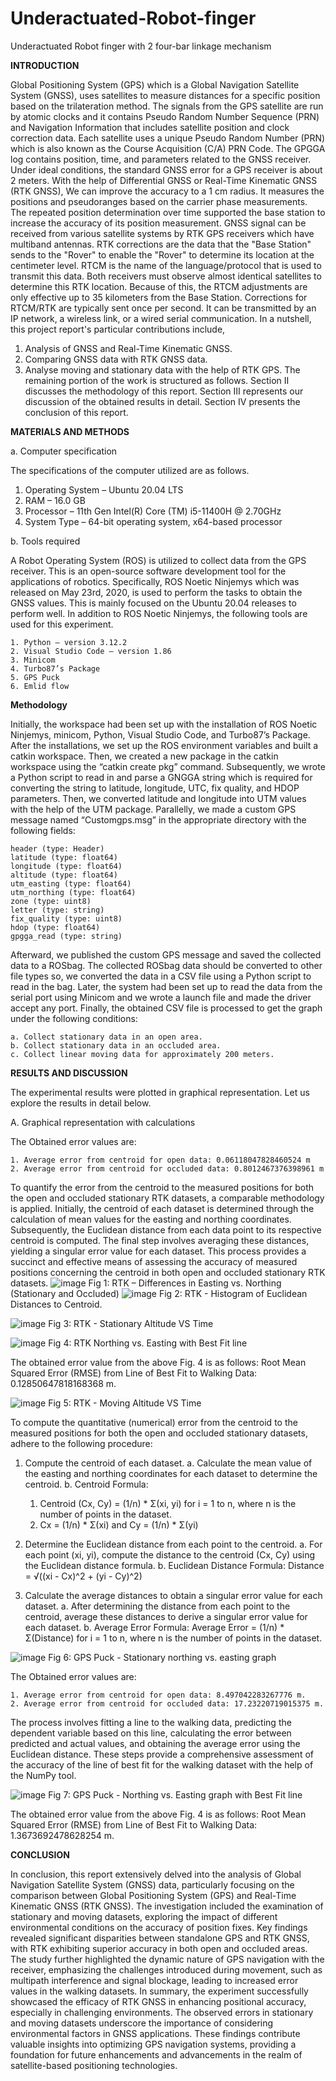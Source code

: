 # Underactuated-Robot-finger
Underactuated Robot finger with 2 four-bar linkage mechanism

**INTRODUCTION**

Global Positioning System (GPS) which is a Global Navigation Satellite System (GNSS), uses satellites to measure distances for a specific position based on the trilateration method. The signals from the GPS satellite are run by atomic clocks and it contains Pseudo Random Number Sequence (PRN) and Navigation Information that includes satellite position and clock correction data. Each satellite uses a unique Pseudo Random Number (PRN) which is also known as the Course Acquisition (C/A) PRN Code. The GPGGA log contains position, time, and parameters related to the GNSS receiver. 
Under ideal conditions, the standard GNSS error for a GPS receiver is about 2 meters. With the help of Differential GNSS or Real-Time Kinematic GNSS (RTK GNSS), We can improve the accuracy to a 1 cm radius. It measures the positions and pseudoranges based on the carrier phase measurements. The repeated position determination over time supported the base station to increase the accuracy of its position measurement. GNSS signal can be received from various satellite systems by RTK GPS receivers which have multiband antennas. 
RTK corrections are the data that the "Base Station" sends to the "Rover" to enable the "Rover" to determine its location at the centimeter level. RTCM is the name of the language/protocol that is used to transmit this data. Both receivers must observe almost identical satellites to determine this RTK location. Because of this, the RTCM adjustments are only effective up to 35 kilometers from the Base Station. Corrections for RTCM/RTK are typically sent once per second. It can be transmitted by an IP network, a wireless link, or a wired serial communication.
In a nutshell, this project report's particular contributions include,
 1. Analysis of GNSS and Real-Time Kinematic GNSS.
 2. Comparing GNSS data with RTK GNSS data.
 3. Analyse moving and stationary data with the help of RTK GPS.
The remaining portion of the work is structured as follows. Section Ⅱ discusses the methodology of this report. Section Ⅲ represents our discussion of the obtained results in detail. Section Ⅳ presents the conclusion of this report.

**MATERIALS AND METHODS**

a. Computer specification

The specifications of the computer utilized are as follows.

   1. Operating System – Ubuntu 20.04 LTS
   2. RAM – 16.0 GB
   3. Processor – 11th Gen Intel(R) Core (TM) i5-11400H @ 2.70GHz
   4. System Type – 64-bit operating system, x64-based processor

b. Tools required

A Robot Operating System (ROS) is utilized to collect data from the GPS receiver. This is an open-source software development tool for the applications of robotics. Specifically, ROS Noetic Ninjemys which was released on May 23rd, 2020, is used to perform the tasks to obtain the GNSS values. This is mainly focused on the Ubuntu 20.04 releases to perform well. 
In addition to ROS Noetic Ninjemys, the following tools are used for this experiment.

	1. Python – version 3.12.2 
	2. Visual Studio Code – version 1.86 
	3. Minicom
	4. Turbo87’s Package
	5. GPS Puck
	6. Emlid flow

**Methodology**

 Initially, the workspace had been set up with the installation of ROS Noetic Ninjemys, minicom, Python, Visual Studio Code, and Turbo87’s Package. After the installations, we set up the ROS environment variables and built a catkin workspace. Then, we created a new package in the catkin workspace using the “catkin create pkg” command. 
Subsequently, we wrote a Python script to read in and parse a GNGGA string which is required for converting the string to latitude, longitude, UTC, fix quality, and HDOP parameters. Then, we converted latitude and longitude into UTM values with the help of the UTM package. Parallelly, we made a custom GPS message named “Customgps.msg” in the appropriate directory with the following fields:

	header (type: Header)
	latitude (type: float64)
	longitude (type: float64)
	altitude (type: float64)
	utm_easting (type: float64)
	utm_northing (type: float64)
	zone (type: uint8)
	letter (type: string)
	fix_quality (type: uint8)
	hdop (type: float64)
	gpgga_read (type: string)
 
Afterward, we published the custom GPS message and saved the collected data to a ROSbag. The collected ROSbag data should be converted to other file types so, we converted the data in a CSV file using a Python script to read in the bag. Later, the system had been set up to read the data from the serial port using Minicom and we wrote a launch file and made the driver accept any port. Finally, the obtained CSV file is processed to get the graph under the following conditions:

	a. Collect stationary data in an open area.
	b. Collect stationary data in an occluded area.
	c. Collect linear moving data for approximately 200 meters.
 
**RESULTS AND DISCUSSION**

The experimental results were plotted in graphical representation. Let us explore the results in detail below.

A. Graphical representation with calculations

The Obtained error values are:

	1. Average error from centroid for open data: 0.06118047828460524 m 
	2. Average error from centroid for occluded data: 0.8012467376398961 m
 
To quantify the error from the centroid to the measured positions for both the open and occluded stationary RTK datasets, a comparable methodology is applied. Initially, the centroid of each dataset is determined through the calculation of mean values for the easting and northing coordinates. Subsequently, the Euclidean distance from each data point to its respective centroid is computed. The final step involves averaging these distances, yielding a singular error value for each dataset. This process provides a succinct and effective means of assessing the accuracy of measured positions concerning the centroid in both open and occluded stationary RTK datasets.
![image](https://github.com/annadurai-ka/Underactuated-Robot-finger/assets/156352281/b49ca3b4-e488-446b-87a8-cfe9cb27c24a)
Fig 1: RTK – Differences in Easting vs. Northing (Stationary and Occluded)
![image](https://github.com/annadurai-ka/Underactuated-Robot-finger/assets/156352281/4ff09e02-6092-41a3-82b0-4859b8047d64)
Fig 2: RTK - Histogram of Euclidean Distances to Centroid.

![image](https://github.com/annadurai-ka/Underactuated-Robot-finger/assets/156352281/48c7b565-0ff4-4402-812e-3f400014128d)
Fig 3: RTK - Stationary Altitude VS Time

![image](https://github.com/annadurai-ka/Underactuated-Robot-finger/assets/156352281/ab6d7051-5140-470c-b40c-cc3c8878776e)
Fig 4: RTK Northing vs. Easting with Best Fit line

The obtained error value from the above Fig. 4 is as follows:
Root Mean Squared Error (RMSE) from Line of Best Fit to Walking Data: 0.12850647818168368 m.

![image](https://github.com/annadurai-ka/Underactuated-Robot-finger/assets/156352281/e1f94363-fdbe-4452-8102-0cbb6bff7735)
Fig 5: RTK - Moving Altitude VS Time

To compute the quantitative (numerical) error from the centroid to the measured positions for both the open and occluded stationary datasets, adhere to the following procedure:

1. Compute the centroid of each dataset.
	a. Calculate the mean value of the easting and northing coordinates for each dataset to determine the centroid.
	b. Centroid Formula:

	  1. Centroid (Cx, Cy) = (1/n) * Σ(xi, yi) for i = 1 to n, where n is the number of points in the dataset.
	  2. Cx = (1/n) * Σ(xi) and Cy = (1/n) * Σ(yi)
3. Determine the Euclidean distance from each point to the centroid.
	  a. For each point (xi, yi), compute the distance to the centroid (Cx, Cy) using the Euclidean distance formula.
	  b. Euclidean Distance Formula: Distance = √((xi - Cx)^2 + (yi - Cy)^2)
4. Calculate the average distances to obtain a singular error value for each dataset.
	  a. After determining the distance from each point to the centroid, average these distances to derive a singular error value for each dataset.
	  b. Average Error Formula: Average Error = (1/n) * Σ(Distance) for i = 1 to n, where n is the number of points in the dataset.

![image](https://github.com/annadurai-ka/Underactuated-Robot-finger/assets/156352281/7cde764a-422c-4b7e-8489-8057d6824d65) 
Fig 6: GPS Puck - Stationary northing vs. easting graph

The Obtained error values are:

	1. Average error from centroid for open data: 8.497042283267776 m.
	2. Average error from centroid for occluded data: 17.23220719015375 m.
 
The process involves fitting a line to the walking data, predicting the dependent variable based on this line, calculating the error between predicted and actual values, and obtaining the average error using the Euclidean distance. These steps provide a comprehensive assessment of the accuracy of the line of best fit for the walking dataset with the help of the NumPy tool.

![image](https://github.com/annadurai-ka/Underactuated-Robot-finger/assets/156352281/fd9f714d-bf7a-459d-8daa-72ece6d2708d)
Fig 7: GPS Puck - Northing vs. Easting graph with Best Fit line

The obtained error value from the above Fig. 4 is as follows:
Root Mean Squared Error (RMSE) from Line of Best Fit to Walking Data: 1.3673692478628254 m.

**CONCLUSION**

In conclusion, this report extensively delved into the analysis of Global Navigation Satellite System (GNSS) data, particularly focusing on the comparison between Global Positioning System (GPS) and Real-Time Kinematic GNSS (RTK GNSS). The investigation included the examination of stationary and moving datasets, exploring the impact of different environmental conditions on the accuracy of position fixes. Key findings revealed significant disparities between standalone GPS and RTK GNSS, with RTK exhibiting superior accuracy in both open and occluded areas. The study further highlighted the dynamic nature of GPS navigation with the receiver, emphasizing the challenges introduced during movement, such as multipath interference and signal blockage, leading to increased error values in the walking datasets.
In summary, the experiment successfully showcased the efficacy of RTK GNSS in enhancing positional accuracy, especially in challenging environments. The observed errors in stationary and moving datasets underscore the importance of considering environmental factors in GNSS applications. These findings contribute valuable insights into optimizing GPS navigation systems, providing a foundation for future enhancements and advancements in the realm of satellite-based positioning technologies.
